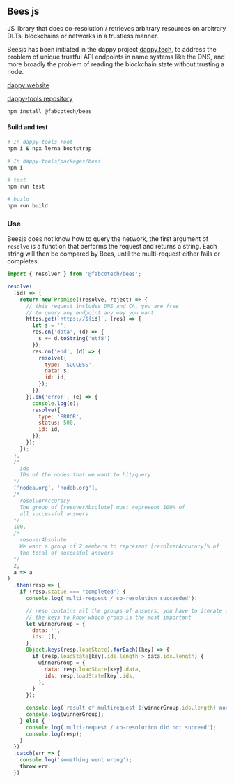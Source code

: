 ## Bees js

JS library that does co-resolution / retrieves arbitrary resources on arbitrary DLTs, blockchains or networks in a trustless manner.

Beesjs has been initiated in the dappy project [dappy.tech](https://dappy.tech), to address the problem of unique trustful API endpoints in name systems like the DNS, and more broadly the problem of reading the blockchain state without trusting a node.

[dappy website](https://dappy.tech)

[dappy-tools repository](https://github.com/fabcotech/dappy-tools)

```bash
npm install @fabcotech/bees
```

#### Build and test

```sh
# In dappy-tools root
npm i & npx lerna bootstrap

# In dappy-tools/packages/bees
npm i

# test
npm run test

# build
npm run build
```

### Use

Beesjs does not know how to query the network, the first argument of `resolve` is a function that performs the request and returns a string. Each string will then be compared by Bees, until the multi-request either fails or completes.

```javascript
import { resolver } from '@fabcotech/bees';

resolve(
  (id) => {
    return new Promise((resolve, reject) => {
      // this request includes DNS and CA, you are free
      // to query any endpoint any way you want
      https.get(`https://${id}`, (res) => {
        let s = '';
        res.on('data', (d) => {
          s += d.toString('utf8')
        });
        res.on('end', (d) => {
          resolve({
            type: 'SUCCESS',
            data: s,
            id: id,
          });
        });
      }).on('error', (e) => {
        console.log(e);
        resolve({
          type: 'ERROR',
          status: 500,
          id: id,
        });
      });
    });
  },
  /*
    ids
    IDs of the nodes that we want to hit/query
  */
  ['nodea.org', 'nodeb.org'],
  /*
    resolverAccuracy
    The group of [resoverAbsolute] must represent 100% of
    all successful answers
  */
  100,
  /*
    resoverAbsolute
    We want a group of 2 members to represent [resolverAccuracy]% of
    the total of succesful answers
  */
  2,
  a => a
)
  .then(resp => {
    if (resp.statue === "completed") {
      console.log('multi-request / co-resolution succeeded'):

      // resp contains all the groups of answers, you have to iterate over
      // the keys to know which group is the most important
      let winnerGroup = {
        data: '',
        ids: [],
      };
      Object.keys(resp.loadState).forEach((key) => {
        if (resp.loadState[key].ids.length > data.ids.length) {
          winnerGroup = {
            data: resp.loadState[key].data,
            ids: resp.loadState[key].ids,
          };
        }
      });

      console.log(`result of multirequest ${winnerGroup.ids.length} nodes in winning group :`);
      console.log(winnerGroup);
    } else {
      console.log('multi-request / co-resolution did not succeed');
      console.log(resp);
    }
  })
  .catch(err => {
    console.log('something went wrong');
    throw err;
  })
```